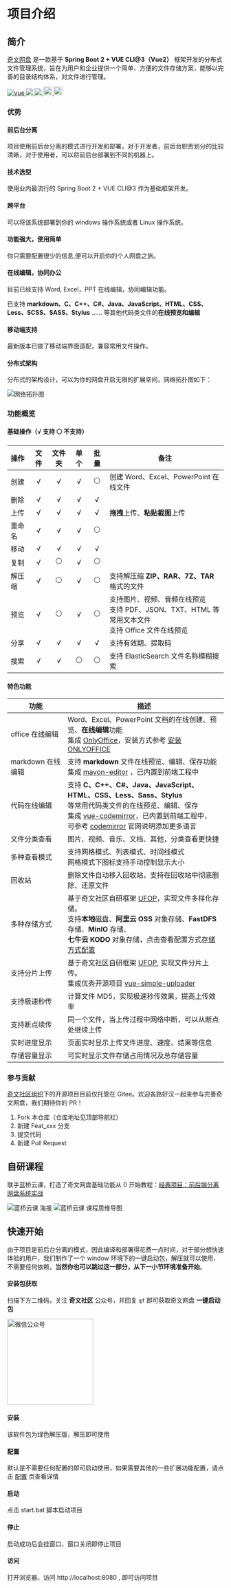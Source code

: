 # 项目介绍

## 简介

[奇文网盘](https://pan.qiwenshare.com/) 是一款基于 **Spring Boot 2 + VUE CLI@3（Vue2）** 框架开发的分布式文件管理系统，旨在为用户和企业提供一个简单、方便的文件存储方案，能够以完善的目录结构体系，对文件进行管理。

<p>
  <a target="_blank" href="https://github.com/vuejs/vue" rel="noopener noreferrer">
    <img src="https://img.shields.io/badge/vue-2.6.10-brightgreen.svg" alt="vue">
  </a>
	<a target="_blank" href="https://baike.baidu.com/item/MIT%E8%AE%B8%E5%8F%AF%E8%AF%81/6671281?fr=aladdin">
    <img src="https://img.shields.io/:license-MIT-blue.svg" />
	</a>
	<a target="_blank" href="https://www.oracle.com/technetwork/java/javase/downloads/index.html">
		<img src="https://img.shields.io/badge/JDK-8+-green.svg" />
	</a>
	<a target="_blank" href="https://gitee.com/mingSoft/MCMS/stargazers">
		<img src="https://gitee.com/qiwen-cloud/qiwen-file/badge/star.svg?theme=dark" alt='gitee star' style="height: 20px;"/>
	</a>
	<a href='https://gitee.com/qiwen-cloud/qiwen-file/members'>
		<img src='https://gitee.com/qiwen-cloud/qiwen-file/badge/fork.svg?theme=dark' alt='fork' style="height: 20px;"></img>
	</a>
</p>

### 优势

#### 前后台分离

项目使用前后台分离的模式进行开发和部署，对于开发者，前后台职责划分的比较清晰，对于使用者，可以将前后台部署到不同的机器上。

#### 技术选型

使用业内最流行的 Spring Boot 2 + VUE CLI@3 作为基础框架开发。

#### 跨平台

可以将该系统部署到你的 windows 操作系统或者 Linux 操作系统。

#### 功能强大，使用简单

你只需要配置很少的信息,便可以开启你的个人网盘之旅。

#### 在线编辑，协同办公

目前已经支持 Word, Excel，PPT 在线编辑，协同编辑功能。

已支持 **markdown、C、C++、C#、Java、JavaScript、HTML、CSS、Less、SCSS、SASS、Stylus** …… 等其他代码类文件的**在线预览和编辑**

#### 移动端支持

最新版本已做了移动端界面适配，兼容常用文件操作。

#### 分布式架构

分布式的架构设计，可以为你的网盘开启无限的扩展空间，网络拓扑图如下：

<img :src="$withBase('/img/guide/web-expand.png')" alt="网络拓扑图">

### 功能概览

#### 基础操作（√ 支持 ⚪ 不支持）

| 操作   | 文件 | 文件夹 | 单个 | 批量 | 备注                                                         |
| :----- | :--: | :----: | :--: | :--: | ------------------------------------------------------------ |
| 创建   |  √   |   √    |  √   |  ⚪   | 创建 Word、Excel、PowerPoint 在线文件                        |
| 删除   |  √   |   √    |  √   |  √   |                                                              |
| 上传   |  √   |   √    |  √   |  √   | **拖拽**上传、**粘贴截图**上传                               |
| 重命名 |  √   |   √    |  √   |  ⚪   |                                                              |
| 移动   |  √   |   √    |  √   |  √   |                                                              |
| 复制   |  √   |   ⚪    |  √   |  ⚪   |                                                              |
| 解压缩 |  √   |   ⚪    |  √   |  ⚪   | 支持解压缩 **ZIP、RAR、7Z、TAR** 格式的文件                     |
| 预览   |  √   |   ⚪    |  √   |  ⚪   | 支持图片、视频、音频在线预览<br />支持 PDF、JSON、TXT、HTML 等常用文本文件<br />支持 Office 文件在线预览 |
| 分享   |  √   |   √    |  √   |  √   | 支持有效期、提取码                                           |
| 搜索   |  √   |   √    |  ⚪   |  ⚪   | 支持 ElasticSearch 文件名称模糊搜索                          |

#### 特色功能

| 功能              | 描述                                                         |
| ----------------- | ------------------------------------------------------------ |
| office 在线编辑   | Word、Excel、PowerPoint 文档的在线创建、预览、**在线编辑**功能<br />集成 [OnlyOffice](https://api.onlyoffice.com/)，安装方式参考 [安装 ONLYOFFICE](https://www.qiwenshare.com/essay/detail/1208) |
| markdown 在线编辑 | 支持 **markdown** 文件在线预览、编辑、保存功能<br />集成 [mavon-editor](https://www.npmjs.com/package/mavon-editor) ，已内置到前端工程中 |
| 代码在线编辑      | 支持 **C、C++、C#、Java、JavaScript、HTML、CSS、Less、Sass、Stylus**  <br />等常用代码类文件的在线预览、编辑、保存<br />集成 [vue-codemirror](https://github.com/surmon-china/vue-codemirror)，已内置到前端工程中，<br />可参考 [codemirror](https://codemirror.net/index.html) 官网说明添加更多语言 |
| 文件分类查看      | 图片、视频、音乐、文档、其他，分类查看更快捷                 |
| 多种查看模式      | 支持网格模式、列表模式、时间线模式<br />网格模式下图标支持手动控制显示大小 |
| 回收站            | 删除文件自动移入回收站，支持在回收站中彻底删除、还原文件     |
| 多种存储方式      | 基于奇文社区自研框架 [UFOP](https://gitee.com/qiwen-cloud/ufop-spring-boot-starter)，实现文件多样化存储。<br/>支持**本地**磁盘、**阿里云 OSS** 对象存储、**FastDFS** 存储、**MinIO** 存储、<br />**七牛云 KODO** 对象存储，点击查看配置方式[存储方式配置](/config/#存储方式配置) |
| 支持分片上传      | 基于奇文社区自研框架 [UFOP](https://gitee.com/qiwen-cloud/ufop-spring-boot-starter), 实现文件分片上传。<br />集成优秀开源项目 [vue-simple-uploader](https://github.com/simple-uploader/vue-uploader/blob/master/README_zh-CN.md) |
| 支持极速秒传      | 计算文件 MD5，实现极速秒传效果，提高上传效率                 |
| 支持断点续传      | 同一个文件，当上传过程中网络中断，可以从断点处继续上传       |
| 实时进度显示      | 页面实时显示上传文件进度、速度、结果等信息                   |
| 存储容量显示      | 可实时显示文件存储占用情况及总存储容量                       |

### 参与贡献

[奇文社区组织](https://gitee.com/qiwen-cloud)下的开源项目目前仅托管在 Gitee。欢迎各路好汉一起来参与完善奇文网盘，我们期待你的 PR！

1.  Fork 本仓库（仓库地址见顶部导航栏）
2.  新建 Feat_xxx 分支
3.  提交代码
4.  新建 Pull Request

## 自研课程

联手蓝桥云课，打造了奇文网盘基础功能从 0 开始教程：[经典项目：前后端分离网盘系统实战](https://www.lanqiao.cn/courses/)

<img :src="$withBase('/img/guide/lanqiao.png')" alt="蓝桥云课 海报">

<img :src="$withBase('/img/guide/project.png')" alt="蓝桥云课 课程思维导图">

## 快速开始

由于项目是前后台分离的模式，因此编译和部署得花费一点时间，对于部分想快速体验的用户，我们制作了一个 window 环境下的一键启动包，解压就可以使用，不需要任何依赖，**当然你也可以跳过这一部分，从下一小节环境准备开始**。

#### 安装包获取

扫描下方二维码，关注 **奇文社区** 公众号，并回复 `qf` 即可获取奇文网盘 **一键启动包**

<img style="width:200px;" :src="$withBase('/img/common/official-account.png')" alt="微信公众号">

#### 安装

该软件包为绿色解压版，解压即可使用

#### 配置

默认是不需要任何配置的即可启动使用，如果需要其他的一些扩展功能配置，请点击 [配置](/config/) 页查看详情

#### 启动

点击 start.bat 脚本启动项目

#### 停止

启动成功后会挂窗口，窗口关闭即停止项目

#### 访问

打开浏览器，访问 http://localhost:8080 , 即可访问项目


